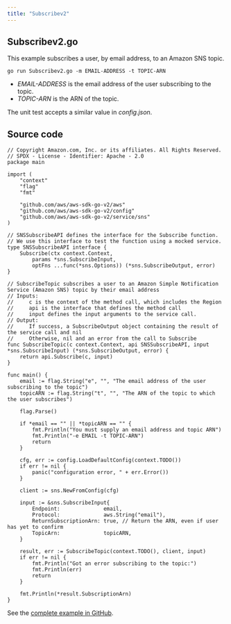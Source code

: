 ```yaml
---
title: "Subscribev2"
---
```

## Subscribev2.go

This example subscribes a user, by email address, to an Amazon SNS topic.

`go run Subscribev2.go -m EMAIL-ADDRESS -t TOPIC-ARN`

- _EMAIL-ADDRESS_ is the email address of the user subscribing to the topic.
- _TOPIC-ARN_ is the ARN of the topic.

The unit test accepts a similar value in _config.json_.

## Source code

```
// Copyright Amazon.com, Inc. or its affiliates. All Rights Reserved.
// SPDX - License - Identifier: Apache - 2.0
package main

import (
	"context"
	"flag"
	"fmt"

	"github.com/aws/aws-sdk-go-v2/aws"
	"github.com/aws/aws-sdk-go-v2/config"
	"github.com/aws/aws-sdk-go-v2/service/sns"
)

// SNSSubscribeAPI defines the interface for the Subscribe function.
// We use this interface to test the function using a mocked service.
type SNSSubscribeAPI interface {
	Subscribe(ctx context.Context,
		params *sns.SubscribeInput,
		optFns ...func(*sns.Options)) (*sns.SubscribeOutput, error)
}

// SubscribeTopic subscribes a user to an Amazon Simple Notification Service (Amazon SNS) topic by their email address
// Inputs:
//     c is the context of the method call, which includes the Region
//     api is the interface that defines the method call
//     input defines the input arguments to the service call.
// Output:
//     If success, a SubscribeOutput object containing the result of the service call and nil
//     Otherwise, nil and an error from the call to Subscribe
func SubscribeTopic(c context.Context, api SNSSubscribeAPI, input *sns.SubscribeInput) (*sns.SubscribeOutput, error) {
	return api.Subscribe(c, input)
}

func main() {
	email := flag.String("e", "", "The email address of the user subscribing to the topic")
	topicARN := flag.String("t", "", "The ARN of the topic to which the user subscribes")

	flag.Parse()

	if *email == "" || *topicARN == "" {
		fmt.Println("You must supply an email address and topic ARN")
		fmt.Println("-e EMAIL -t TOPIC-ARN")
		return
	}

	cfg, err := config.LoadDefaultConfig(context.TODO())
	if err != nil {
		panic("configuration error, " + err.Error())
	}

	client := sns.NewFromConfig(cfg)

	input := &sns.SubscribeInput{
		Endpoint:              email,
		Protocol:              aws.String("email"),
		ReturnSubscriptionArn: true, // Return the ARN, even if user has yet to confirm
		TopicArn:              topicARN,
	}

	result, err := SubscribeTopic(context.TODO(), client, input)
	if err != nil {
		fmt.Println("Got an error subscribing to the topic:")
		fmt.Println(err)
		return
	}

	fmt.Println(*result.SubscriptionArn)
}

```

See the [complete example in GitHub](https://github.com/awsdocs/aws-doc-sdk-examples/blob/master/gov2/sns/Subscribe/Subscribev2.go).
